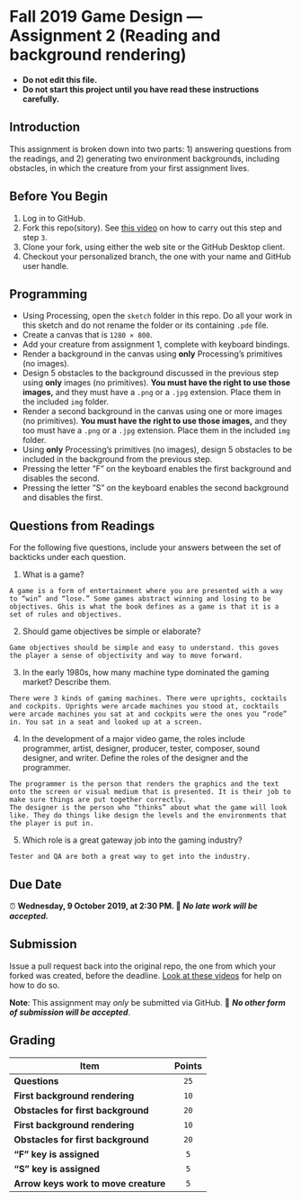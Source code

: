 # Fall 2019 Game Design — Assignment 2 (Reading and background rendering)

* **Do not edit this file.**  
* **Do not start this project until you have read these instructions carefully.**

## Introduction
This assignment is broken down into two parts: 1) answering questions from the readings, and 2) generating two environment backgrounds, including obstacles, in which the creature from your first assignment lives.

## Before You Begin
1. Log in to GitHub.
2. Fork this repo(sitory). See [this video](http://code-warrior.github.io/tutorials/git/github/forking-and-cloning-at-the-github-web-site/) on how to carry out this step and step `3`.
3. Clone your fork, using either the web site or the GitHub Desktop client.
4. Checkout your personalized branch, the one with your name and GitHub user handle.

## Programming
* Using Processing, open the `sketch` folder in this repo. Do all your work in this sketch and do not rename the folder or its containing `.pde` file.
* Create a canvas that is `1280 × 800`.
* Add your creature from assignment 1, complete with keyboard bindings.
* Render a background in the canvas using **only** Processing’s primitives (no images).
* Design 5 obstacles to the background discussed in the previous step using **only** images (no primitives). **You must have the right to use those images,** and they must have a `.png` or a `.jpg` extension. Place them in the included  `img` folder.
* Render a second background in the canvas using one or more images (no primitives). **You must have the right to use those images,** and they too must have a `.png` or a `.jpg` extension. Place them in the included `img` folder.
* Using **only** Processing’s primitives (no images), design 5 obstacles to be included in the background from the previous step.
* Pressing the letter ”F” on the keyboard enables the first background and disables the second.
* Pressing the letter ”S” on the keyboard enables the second background and disables the first.

## Questions from Readings
For the following five questions, include your answers between the set of backticks under each question.

1. What is a game?
```
A game is a form of entertainment where you are presented with a way to “win” and “lose.” Some games abstract winning and losing to be objectives. Ghis is what the book defines as a game is that it is a set of rules and objectives.
```
2. Should game objectives be simple or elaborate?
```
Game objectives should be simple and easy to understand. this goves the player a sense of objectivity and way to move forward. 
```
3. In the early 1980s, how many machine type dominated the gaming market? Describe them.
```
There were 3 kinds of gaming machines. There were uprights, cocktails and cockpits. Uprights were arcade machines you stood at, cocktails were arcade machines you sat at and cockpits were the ones you “rode” in. You sat in a seat and looked up at a screen. 
```
4. In the development of a major video game, the roles include programmer, artist, designer, producer, tester, composer, sound designer, and writer. Define the roles of the designer and the programmer.
```
The programmer is the person that renders the graphics and the text onto the screen or visual medium that is presented. It is their job to make sure things are put together correctly. 
The designer is the person who “thinks” about what the game will look like. They do things like design the levels and the environments that the player is put in.
```
5. Which role is a great gateway job into the gaming industry?
```
Tester and QA are both a great way to get into the industry. 
```

## Due Date
⏰ **Wednesday, 9 October 2019, at 2:30 PM. 🚫 _No late work will be accepted._**

## Submission
Issue a pull request back into the original repo, the one from which your forked was created, before the deadline. [Look at these videos](http://code-warrior.github.io/tutorials/git/github/) for help on how to do so.

**Note**: This assignment may *only* be submitted via GitHub. 🚫 **_No other form of submission will be accepted_**.

## Grading
| Item                                 | Points |
|--------------------------------------|:------:|
| **Questions**                        | `25`   |
| **First background rendering**       | `10`   |
| **Obstacles for first background**   | `20`   |
| **First background rendering**       | `10`   |
| **Obstacles for first background**   | `20`   |
| **“F” key is assigned**              | `5`    |
| **“S” key is assigned**              | `5`    |
| **Arrow keys work to move creature** | `5`    |
